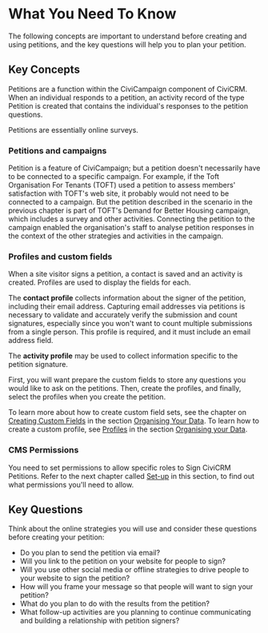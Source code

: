 # What You Need To Know

The following concepts are important to understand before creating and
using petitions, and the key questions will help you to plan your
petition.

## Key Concepts

Petitions are a function within the CiviCampaign component of CiviCRM.
When an individual responds to a petition, an activity record of the
type Petition is created that contains the individual's responses to the
petition questions.

Petitions are essentially online surveys.

### Petitions and campaigns

Petition is a feature of CiviCampaign; but a petition doesn't
necessarily have to be connected to a specific campaign. For example, if
the Toft Organisation For Tenants (TOFT) used a petition to assess
members' satisfaction with TOFT's web site, it probably would not need
to be connected to a campaign. But the petition described in the
scenario in the previous chapter is part of TOFT's Demand for Better
Housing campaign, which includes a survey and other activities.
Connecting the petition to the campaign enabled the organisation's staff
to analyse petition responses in the context of the other strategies and
activities in the campaign.

### Profiles and custom fields

When a site visitor signs a petition, a contact is saved and an activity is
created.  Profiles are used to display the fields for each.

The **contact profile** collects information about the signer of the petition,
including their email address. Capturing email addresses via petitions is
necessary to validate and accurately verify the submission and count signatures,
especially since you won't want to count multiple submissions from a single
person. This profile is required, and it must include an email address field.

The **activity profile** may be used to collect information specific to the
petition signature.

First, you will want prepare the custom fields to store any questions you would
like to ask on the petitions.  Then, create the profiles, and finally, select
the profiles when you create the petition.

To learn more about how to create custom field sets, see the chapter on [Creating Custom Fields](/organising-your-data/creating-custom-fields.md) in the section [Organising Your Data](/organising-your-data/overview.md). To learn how to create a custom profile, see [Profiles](/organising-your-data/profiles.md) in the section [Organising your Data](/organising-your-data/overview.md).

### CMS Permissions

You need to set permissions to allow specific roles to Sign CiviCRM Petitions. Refer to the next chapter called [Set-up](/petition/set-up.md) in this section, to find out what permissions you'll need to allow.

## Key Questions

Think about the online strategies you will use and consider these
questions before creating your petition:

-   Do you plan to send the petition via email?
-   Will you link to the petition on your website for people to sign?
-   Will you use other social media or offline strategies to drive
    people to your website to sign the petition?
-   How will you frame your message so that people will want to sign
    your petition?
-   What do you plan to do with the results from the petition?
-   What follow-up activities are you planning to continue communicating
    and building a relationship with petition signers?
